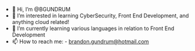 - 👋 Hi, I’m @BGUNDRUM
- 👀 I’m interested in learning CyberSecurity, Front End Development, and anything cloud related!
- 🌱 I’m currently learning various languages in relation to Front End Development
- 📫 How to reach me:
        - brandon.gundrum@hotmail.com
